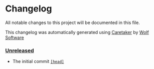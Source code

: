 # Changelog

All notable changes to this project will be documented in this file.


This changelog was automatically generated using [Caretaker](https://github.com/DevelopersToolbox/caretaker) by [Wolf Software](https://github.com/WolfSoftware)

### [Unreleased](https://github.com/ActionsToolbox/gem-build-and-release-action/commits/master)

- The initial commit [`[head]`](https://github.com/ActionsToolbox/gem-build-and-release-action/commit/)

